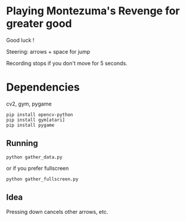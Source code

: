 Playing Montezuma's Revenge for greater good
============================================

Good luck !

Steering: arrows + space for jump

Recording stops if you don't move for 5 seconds.

Dependencies
============

cv2, gym, pygame

```
pip install opencv-python
pip install gym[atari]
pip install pygame
```


Running
------
```
python gather_data.py

```
or if you prefer fullscreen
```
python gather_fullscreen.py

```


Idea
----
Pressing down cancels other arrows, etc.
